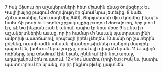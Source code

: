 7 Իսկ Յիսուս իր աշակերտների հետ միասին գնաց ծովեզերք: Եւ Գալիլիայից բազում ժողովուրդ էր գնում նրա յետեւից. 8 նաեւ Հրէաստանից, Երուսաղէմից(940), Յորդանանի միւս կողմից, ինչպէս նաեւ Տիւրոսի եւ Սիդոնի շրջակայքից բազում ժողովուրդ, երբ լսում էր, թէ նա ինչքան բան է անում, գալիս էր նրա մօտ: 9 Եւ նա իր աշակերտներին ասաց, որ իր համար մի նաւակ պատրաստ լինի ամբոխի պատճառով, որպէսզի իրեն չնեղեն: 10 Քանի որ շատերին բժշկեց, ուստի ամէն տեսակ հիւանդութիւններ ունեցող մարդիկ գալիս էին, խռնւում նրա շուրջը, որպէսզի դիպչեն նրան: 11 Եւ պիղծ ոգիները, երբ տեսնում էին նրան, ընկնում էին նրա առաջ, աղաղակում էին ու ասում. 12 «Դու Աստծու Որդի ես»: Իսկ նա խստիւ պատուիրում էր նրանց, որ իր ինքնութիւնը չյայտնեն:
